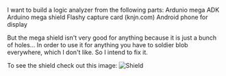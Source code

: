 I want to build a logic analyzer from the following parts:
Ardunio mega ADK
Arduino mega shield
Flashy capture card (knjn.com)
Android phone for display

But the mega shield isn't very good for anything because it is just a bunch of holes...
In order to use it for anything you have to soldier blob everywhere, which I don't like.
So I intend to fix it.

To see the shield check out this image:
![Shield](ADKScope/blob/master/megashield/ADKScopeShield.jpg)
